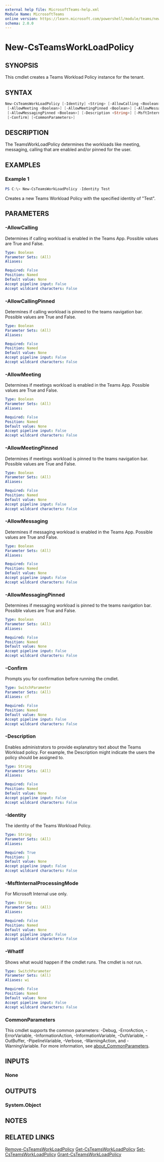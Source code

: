 ```yaml
---
external help file: MicrosoftTeams-help.xml
Module Name: MicrosoftTeams
online version: https://learn.microsoft.com/powershell/module/teams/new-csteamsworkloadpolicy
schema: 2.0.0
---
```


# New-CsTeamsWorkLoadPolicy

## SYNOPSIS

This cmdlet creates a Teams Workload Policy instance for the tenant.

## SYNTAX

```powershell
New-CsTeamsWorkLoadPolicy [-Identity] <String> [-AllowCalling <Boolean>] [-AllowCallingPinned <Boolean>]
 [-AllowMeeting <Boolean>] [-AllowMeetingPinned <Boolean>] [-AllowMessaging <Boolean>]
 [-AllowMessagingPinned <Boolean>] [-Description <String>] [-MsftInternalProcessingMode <String>] [-WhatIf]
 [-Confirm] [<CommonParameters>]
```

## DESCRIPTION

The TeamsWorkLoadPolicy determines the workloads like meeting, messaging, calling that are enabled and/or pinned for the user.

## EXAMPLES

### Example 1

```powershell
PS C:\> New-CsTeamsWorkLoadPolicy -Identity Test
```

Creates a new Teams Workload Policy with the specified identity of "Test".

## PARAMETERS

### -AllowCalling

Determines if calling workload is enabled in the Teams App. Possible values are True and False.

```yaml
Type: Boolean
Parameter Sets: (All)
Aliases:

Required: False
Position: Named
Default value: None
Accept pipeline input: False
Accept wildcard characters: False
```

### -AllowCallingPinned

Determines if calling workload is pinned to the teams navigation bar. Possible values are True and False.

```yaml
Type: Boolean
Parameter Sets: (All)
Aliases:

Required: False
Position: Named
Default value: None
Accept pipeline input: False
Accept wildcard characters: False
```

### -AllowMeeting

Determines if meetings workload is enabled in the Teams App. Possible values are True and False.

```yaml
Type: Boolean
Parameter Sets: (All)
Aliases:

Required: False
Position: Named
Default value: None
Accept pipeline input: False
Accept wildcard characters: False
```

### -AllowMeetingPinned

Determines if meetings workload is pinned to the teams navigation bar. Possible values are True and False.

```yaml
Type: Boolean
Parameter Sets: (All)
Aliases:

Required: False
Position: Named
Default value: None
Accept pipeline input: False
Accept wildcard characters: False
```

### -AllowMessaging

Determines if messaging workload is enabled in the Teams App. Possible values are True and False.

```yaml
Type: Boolean
Parameter Sets: (All)
Aliases:

Required: False
Position: Named
Default value: None
Accept pipeline input: False
Accept wildcard characters: False
```

### -AllowMessagingPinned

Determines if messaging workload is pinned to the teams navigation bar. Possible values are True and False.

```yaml
Type: Boolean
Parameter Sets: (All)
Aliases:

Required: False
Position: Named
Default value: None
Accept pipeline input: False
Accept wildcard characters: False
```

### -Confirm

Prompts you for confirmation before running the cmdlet.

```yaml
Type: SwitchParameter
Parameter Sets: (All)
Aliases: cf

Required: False
Position: Named
Default value: None
Accept pipeline input: False
Accept wildcard characters: False
```

### -Description

Enables administrators to provide explanatory text about the Teams Workload policy. For example, the Description might indicate the users the policy should be assigned to.

```yaml
Type: String
Parameter Sets: (All)
Aliases:

Required: False
Position: Named
Default value: None
Accept pipeline input: False
Accept wildcard characters: False
```

### -Identity

The identity of the Teams Workload Policy.

```yaml
Type: String
Parameter Sets: (All)
Aliases:

Required: True
Position: 1
Default value: None
Accept pipeline input: False
Accept wildcard characters: False
```

### -MsftInternalProcessingMode

For Microsoft Internal use only.

```yaml
Type: String
Parameter Sets: (All)
Aliases:

Required: False
Position: Named
Default value: None
Accept pipeline input: False
Accept wildcard characters: False
```

### -WhatIf

Shows what would happen if the cmdlet runs.
The cmdlet is not run.

```yaml
Type: SwitchParameter
Parameter Sets: (All)
Aliases: wi

Required: False
Position: Named
Default value: None
Accept pipeline input: False
Accept wildcard characters: False
```

### CommonParameters

This cmdlet supports the common parameters: -Debug, -ErrorAction, -ErrorVariable, -InformationAction, -InformationVariable, -OutVariable, -OutBuffer, -PipelineVariable, -Verbose, -WarningAction, and -WarningVariable. For more information, see [about_CommonParameters](http://go.microsoft.com/fwlink/?LinkID=113216).

## INPUTS

### None

## OUTPUTS

### System.Object

## NOTES

## RELATED LINKS

[Remove-CsTeamsWorkLoadPolicy](https://learn.microsoft.com/powershell/module/teams/remove-csteamsworkloadpolicy)
[Get-CsTeamsWorkLoadPolicy](https://learn.microsoft.com/powershell/module/teams/get-csteamsworkloadpolicy)
[Set-CsTeamsWorkLoadPolicy](https://learn.microsoft.com/powershell/module/teams/set-csteamsworkloadpolicy)
[Grant-CsTeamsWorkLoadPolicy](https://learn.microsoft.com/powershell/module/teams/grant-csteamsworkloadpolicy)
